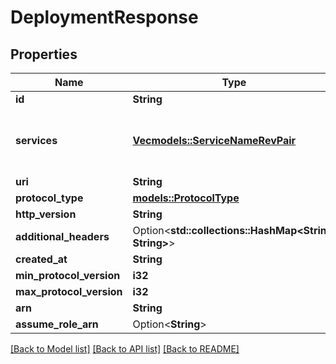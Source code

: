 # DeploymentResponse

## Properties

Name | Type | Description | Notes
------------ | ------------- | ------------- | -------------
**id** | **String** |  | 
**services** | [**Vec<models::ServiceNameRevPair>**](ServiceNameRevPair.md) | List of services exposed by this deployment. | 
**uri** | **String** |  | 
**protocol_type** | [**models::ProtocolType**](ProtocolType.md) |  | 
**http_version** | **String** |  | 
**additional_headers** | Option<**std::collections::HashMap<String, String>**> |  | [optional]
**created_at** | **String** |  | 
**min_protocol_version** | **i32** |  | 
**max_protocol_version** | **i32** |  | 
**arn** | **String** |  | 
**assume_role_arn** | Option<**String**> |  | [optional]

[[Back to Model list]](../README.md#documentation-for-models) [[Back to API list]](../README.md#documentation-for-api-endpoints) [[Back to README]](../README.md)


